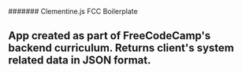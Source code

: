 ####### Clementine.js FCC Boilerplate

## App created as part of FreeCodeCamp's backend curriculum. Returns client's system related data in JSON format. 